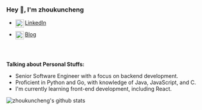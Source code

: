 ### Hey 👋, I'm zhoukuncheng

- <a href="https://www.linkedin.com/in/zhoukuncheng/">
  <img align="left" alt="zhoukuncheng's LinkdeIn" width="22px" src="https://cdn.jsdelivr.net/npm/simple-icons@v3/icons/linkedin.svg" /> LinkedIn
</a>

- <a href="https://zhoukuncheng.github.io">
  <img align="left" alt="zhoukuncheng's blog" width="22px" src="https://cdn.jsdelivr.net/npm/simple-icons@v10/icons/githubpages.svg" /> Blog
</a>


<br />
<br />

  

**Talking about Personal Stuffs:**

- Senior Software Engineer with a focus on backend development.
- Proficient in Python and Go, with knowledge of Java, JavaScript, and C.
- I'm currently learning front-end development, including React.





![zhoukuncheng's github stats](https://github-readme-stats.vercel.app/api?username=zhoukuncheng&show_icons=true&hide_border=true)


